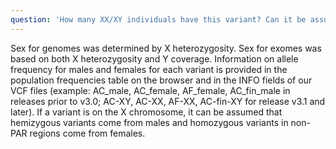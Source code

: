 ```yaml
---
question: 'How many XX/XY individuals have this variant? Can it be assumed that hemizygous variants come only from XY individuals?'
---
```


Sex for genomes was determined by X heterozygosity. Sex for exomes was based on both X heterozygosity and Y coverage. Information on allele frequency for males and females for each variant is provided in the population frequencies table on the browser and in the INFO fields of our VCF files (example: AC_male, AC_female, AF_female, AC_fin_male in releases prior to v3.0; AC-XY, AC-XX, AF-XX, AC-fin-XY for release v3.1 and later). If a variant is on the X chromosome, it can be assumed that hemizygous variants come from males and homozygous variants in non-PAR regions come from females.
